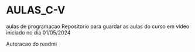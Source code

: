 # AULAS_C-V
 aulas de programacao
Repositorio para guardar as aulas do curso em video iniciado no dia 01/05/2024

Auteracao do readmi
